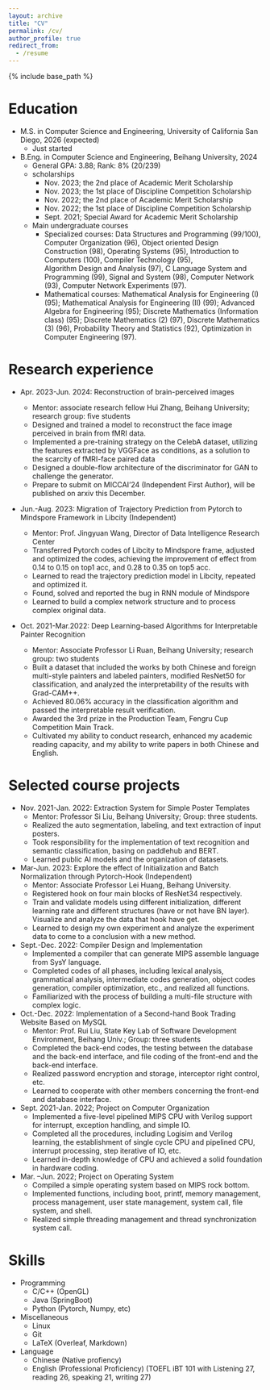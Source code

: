 ```yaml
---
layout: archive
title: "CV"
permalink: /cv/
author_profile: true
redirect_from:
  - /resume
---
```


{% include base_path %}

Education
======
* M.S. in Computer Science and Engineering, University of California San Diego, 2026 (expected)
  * Just started
* B.Eng. in Computer Science and Engineering, Beihang University, 2024 
  * General GPA: 3.88; Rank: 8% (20/239)
  * scholarships
    * Nov. 2023; the 2nd place of Academic Merit Scholarship
    * Nov. 2023; the 1st place of Discipline Competition Scholarship
    * Nov. 2022; the 2nd place of Academic Merit Scholarship
    * Nov. 2022; the 1st place of Discipline Competition Scholarship
    * Sept. 2021; Special Award for Academic Merit Scholarship
  * Main undergraduate courses
    * Specialized courses: Data Structures and Programming (99/100), Computer Organization (96), Object oriented Design Construction (98), Operating Systems (95), Introduction to Computers (100), Compiler Technology (95), Algorithm Design and Analysis (97), C Language System and Programming (99), Signal and System (98), Computer Network (93), Computer Network Experiments (97). 
    * Mathematical courses: Mathematical Analysis for Engineering (I) (95); Mathematical Analysis for Engineering (II) (99); Advanced Algebra for Engineering (95); Discrete Mathematics (Information class) (95); Discrete Mathematics (2) (97), Discrete Mathematics (3) (96), Probability Theory and Statistics (92), Optimization in Computer Engineering (97).


Research experience
======
* Apr. 2023-Jun. 2024: Reconstruction of brain-perceived images
  * Mentor: associate research fellow Hui Zhang, Beihang University; research group: five students
  * Designed and trained a model to reconstruct the face image perceived in brain from fMRI data.
  * Implemented a pre-training strategy on the CelebA dataset, utilizing the features extracted by VGGFace as conditions, as a solution to the scarcity of fMRI-face paired data 
  * Designed a double-flow architecture of the discriminator for GAN to challenge the generator.
  * Prepare to submit on MICCAI’24 (Independent First Author), will be published on arxiv this December.

* Jun.-Aug. 2023: Migration of Trajectory Prediction from Pytorch to Mindspore Framework in Libcity (Independent)
  * Mentor: Prof. Jingyuan Wang, Director of Data Intelligence Research Center
  * Transferred Pytorch codes of Libcity to Mindspore frame, adjusted and optimized the codes, achieving the improvement of effect from 0.14 to 0.15 on top1 acc, and 0.28 to 0.35 on top5 acc.
  * Learned to read the trajectory prediction model in Libcity, repeated and optimized it. 
  * Found, solved and reported the bug in RNN module of Mindspore 
  * Learned to build a complex network structure and to process complex original data.

* Oct. 2021-Mar.2022: Deep Learning-based Algorithms for Interpretable Painter Recognition
  * Mentor: Associate Professor Li Ruan, Beihang University; research group: two students
  * Built a dataset that included the works by both Chinese and foreign multi-style painters and labeled painters, modified ResNet50 for classification, and analyzed the interpretability of the results with Grad-CAM++.
  * Achieved 80.06% accuracy in the classification algorithm and passed the interpretable result verification.
  * Awarded the 3rd prize in the Production Team, Fengru Cup Competition Main Track.
  * Cultivated my ability to conduct research, enhanced my academic reading capacity, and my ability to write papers in both Chinese and English.

Selected course projects
======
* Nov. 2021-Jan. 2022: Extraction System for Simple Poster Templates
  * Mentor: Professor Si Liu, Beihang University; Group: three students.
  * Realized the auto segmentation, labeling, and text extraction of input posters. 
  * Took responsibility for the implementation of text recognition and semantic classification, basing on paddlehub and BERT.
  * Learned public AI models and the organization of datasets. 
* Mar-Jun. 2023: Explore the effect of Initialization and Batch Normalization through Pytorch-Hook (Independent)
  * Mentor: Associate Professor Lei Huang, Beihang University.
  * Registered hook on four main blocks of ResNet34 respectively.  
  * Train and validate models using different initialization, different learning rate and different structures (have or not have BN layer). Visualize and analyze the data that hook have get. 
  * Learned to design my own experiment and analyze the experiment data to come to a conclusion with a new method.
* Sept.-Dec. 2022: Compiler Design and Implementation
  * Implemented a compiler that can generate MIPS assemble language from SysY language.
  * Completed codes of all phases, including lexical analysis, grammatical analysis, intermediate codes generation, object codes generation, compiler optimization, etc., and realized all functions.
  * Familiarized with the process of building a multi-file structure with complex logic. 
* Oct.-Dec. 2022: Implementation of a Second-hand Book Trading Website Based on MySQL
  * Mentor: Prof. Rui Liu, State Key Lab of Software Development Environment, Beihang Univ.; Group: three students
  * Completed the back-end codes, the testing between the database and the back-end interface, and file coding of the front-end and the back-end interface. 
  * Realized password encryption and storage, interceptor right control, etc. 
  * Learned to cooperate with other members concerning the front-end and database interface.
* Sept. 2021-Jan. 2022; Project on Computer Organization
  * Implemented a five-level pipelined MIPS CPU with Verilog support for interrupt, exception handling, and simple IO.
  * Completed all the procedures, including Logisim and Verilog learning, the establishment of single cycle CPU and pipelined CPU, interrupt processing, step iterative of IO, etc. 
  * Learned in-depth knowledge of CPU and achieved a solid foundation in hardware coding. 
* Mar. –Jun. 2022; Project on Operating System
  * Compiled a simple operating system based on MIPS rock bottom.
  * Implemented functions, including boot, printf, memory management, process management, user state management, system call, file system, and shell. 
  * Realized simple threading management and thread synchronization system call.
  

Skills
======
* Programming
  * C/C++ (OpenGL)
  * Java (SpringBoot)
  * Python (Pytorch, Numpy, etc)
* Miscellaneous
  * Linux
  * Git
  * LaTeX (Overleaf, Markdown)
* Language
  * Chinese (Native profiency)
  * English (Professional Proficiency) (TOEFL iBT 101 with Listening 27, reading 26, speaking 21, writing 27)

<!-- Publications
======
  <ul>{% for post in site.publications %}
    {% include archive-single-cv.html %}
  {% endfor %}</ul> -->
  

